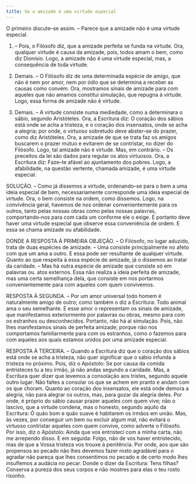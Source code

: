 ```yaml
---
title: Se a amizade é uma virtude especial
---
```


O primeiro discute–se assim. – Parece que a amizade não é uma virtude especial.  

1. – Pois, o Filósofo diz, que a amizade perfeita se funda na virtude. Ora, qualquer virtude é causa da amizade, pois, todos amam o bem, como diz Dionísio. Logo, a amizade não é uma virtude especial, mas, a consequência de toda virtude.  

2. Demais. – O Filósofo diz de uma determinada espécie de amigo, que não é nem por amor, nem por ódio que se determina a receber as causas como convém. Ora, mostramos sinais de amizade para com aqueles que não amamos constitui simulação, que repugna à virtude. Logo, essa forma de amizade não é virtude.  

3. Demais. – A virtude consiste numa mediedade, como a determinara o sábio, segundo Aristóteles. Ora, a Escritura diz: O coração dos sábios está onde se acha a tristeza, e o coração dos insensatos, onde se acha a alegria; por onde, o virtuoso sobretudo deve abster–se do prazer, como diz Aristóteles. Ora, a amizade de que se trata faz os amigos buscarem o prazer mútuo e evitarem de se contristar, no dizer do Filósofo. Logo, tal amizade não é virtude.  Mas, em contrário. – Os preceitos da lei são dados para regular os atos virtuosos. Ora, a Escritura diz: Faze–te afável ao ajuntamento dos pobres. Logo, a afabilidade, na questão vertente, chamada amizade, é uma virtude especial.  

SOLUÇÃO. – Como já dissemos a virtude, ordenando–se para o bem a uma ideia especial de bem, necessariamente corresponde uma ideia especial de virtude. Ora, o bem consiste na ordem, como dissemos. Logo, na convivência geral, havemos de nos ordenar convenientemente para os outros, tanto pelas nossas obras como pelas nossas palavras, comportando–nos para com cada um conforme ele o exige. E portanto deve haver uma virtude especial que observe essa conveniência de ordem. E essa se chama amizade ou afabilidade.  

DONDE A RESPOSTA À PRIMEIRA OBJEÇÃO. – O Filósofo, no lugar aduzido, trata de duas espécies de amizade. – Uma consiste principalmente no afeto com que um ama a outro. E essa pode ser resultante de qualquer virtude. Quanto ao que respeita à essa espécie de amizade, já o dissemos ao tratar da caridade. – Mas há outra espécie de amizade que consiste só em palavras ou. atos externos. Essa não realiza a ideia perfeita de amizade, mas uma certa semelhança dela, que consiste em nos portarmos convenientemente para com aqueles com quem convivemos.  

RESPOSTA À SEGUNDA. – Por um amor universal todo homem é naturalmente amigo de outro; como também o diz a Escritura: Todo animal ama o seu semelhante. E esse amor o representam os sinais de amizade, que manifestamos exteriormente por palavras ou obras, mesmo para com os estranhos ou desconhecidos. Portanto, não há aí simulação. Pois, não lhes manifestamos sinais de perfeita amizade; porque não nos comportamos familiarmente para com os estranhos, como o fazemos para com aqueles aos quais estamos unidos por uma amizade especial. 

RESPOSTA À TERCEIRA. – Quando a Escritura diz que o coração dos sábios está onde se acha a tristeza, não quer significar que o sábio infunda a tristeza no próximo. Pois, diz o Apóstolo: Se por causa da comida entristeces tu a teu irmão, já não andas segundo a caridade. Mas, a Escritura quer dizer que levemos a consolação aos tristes, segundo aquele outro lugar: Não faltes a consolar os que se achem em pranto e andam com os que choram. Quanto ao coração dos insensatos, ele está onde demora a alegria, não para alegrar os outros, mas, para gozar da alegria deles. Por onde, é próprio do sábio causar prazer aqueles com quem vive; não o lascivo, que a virtude condena, mas o honesto, segundo aquilo da Escritura: Ó quão bom e quão suave é habitarem os irmãos em união. Mas, às vezes, por conseguir um bem ou excluir algum mal, não evitará o virtuoso contristar aqueles com quem convive, como adverte o Filósofo. Por isso, diz o Apóstolo: Ainda que vos entristeci com a minha carta, não me arrependo disso. E em seguida: Folgo, não de vos haver entristecido, mas de que a Vossa tristeza vos trouxe à penitência. Por onde, aos que são propensos ao pecado não lhes devemos fazer rosto agradável para o agradar não pareça que lhes consentimos no pecado e de certo modo lhes insuflemos a audácia no pecar. Donde o dizer da Escritura: Tens filhas? Conserva a pureza dos seus corpos e não mostres para elas o teu rosto risonho.